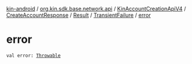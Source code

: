 [kin-android](../../../../../index.md) / [org.kin.sdk.base.network.api](../../../../index.md) / [KinAccountCreationApiV4](../../../index.md) / [CreateAccountResponse](../../index.md) / [Result](../index.md) / [TransientFailure](index.md) / [error](./error.md)

# error

`val error: `[`Throwable`](https://kotlinlang.org/api/latest/jvm/stdlib/kotlin/-throwable/index.html)